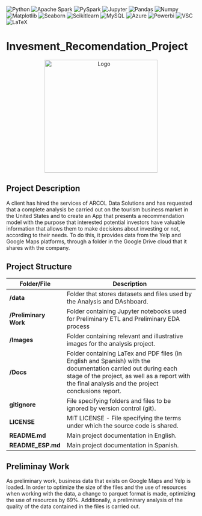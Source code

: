 ![Python](https://img.shields.io/badge/Python-333333?style=flat&logo=python)
![Apache Spark](https://img.shields.io/badge/-Apache%20Spark-333333?style=flat&logo=apache-spark)
![PySpark](https://img.shields.io/badge/-PySpark-333333?style=flat&logo=apache-spark)
![Jupyter](https://img.shields.io/badge/-Jupyter_Notebook-333333?style=flat&logo=jupyter)
![Pandas](https://img.shields.io/badge/-Pandas-333333?style=flat&logo=pandas)
![Numpy](https://img.shields.io/badge/-Numpy-333333?style=flat&logo=numpy)
![Matplotlib](https://img.shields.io/badge/-Matplotlib-333333?style=flat&logo=matplotlib)
![Seaborn](https://img.shields.io/badge/-Seaborn-333333?style=flat&logo=seaborn)
![Scikitlearn](https://img.shields.io/badge/-Scikitlearn-333333?style=flat&logo=scikitlearn)
![MySQL](https://img.shields.io/badge/-MySQL-333333?style=flat&logo=mysql)
![Azure](https://img.shields.io/badge/-Microsoft%20Azure-333333?style=flat&logo=microsoft-azure)
![Powerbi](https://img.shields.io/badge/-PowerBI-333333?style=flat&logo=powerbi)
![VSC](https://img.shields.io/badge/Visual_Studio_Code-333333?style=flat&logo=visual%20studio%20code&logoColor=white)
![LaTeX](https://img.shields.io/badge/LaTeX-333333?style=flat-square&logo=LaTeX&logoColor=white)

# Invesment_Recomendation_Project
<p align="center">
  <img src="Images/ARCOL.gif" alt="Logo" width="300" height="300">
</p>

## Project Description
A client has hired the services of ARCOL Data Solutions and has requested that a complete analysis be carried out on the tourism business market in the United States and to create an App that presents a recommendation model with the purpose that interested potential investors have valuable information that allows them to make decisions about investing or not, according to their needs.
To do this, it provides data from the Yelp and Google Maps platforms, through a folder in the Google Drive cloud that it shares with the company.

## Project Structure

| Folder/File              | Description                                                                                  |
| ------------------------ | -------------------------------------------------------------------------------------------- |
| **/data**                | Folder that stores datasets and files used by the Analysis and DAshboard.                              |
| **/Preliminary Work**    | Folder containing Jupyter notebooks used for Preliminary ETL and Preliminary EDA process |
| **/Images**              | Folder containing relevant and illustrative images for the analysis project. |
| **/Docs**              | Folder containing LaTex and PDF files (in English and Spanish) with the documentation carried out during each stage of the project, as well as a report with the final analysis and the project conclusions report.|
| **gitignore**            | File specifying folders and files to be ignored by version control (git).                      |
| **LICENSE**              | MIT LICENSE - File specifying the terms under which the source code is shared.                 |
| **README.md**            | Main project documentation in English.                                                         |
| **README_ESP.md**        | Main project documentation in Spanish.                                                         |



## Preliminay Work

As preliminary work, business data that exists on Google Maps and Yelp is loaded.
In order to optimize the size of the files and the use of resources when working with the data, a change to parquet format is made, optimizing the use of resources by 69%.
Additionally, a preliminary analysis of the quality of the data contained in the files is carried out.
